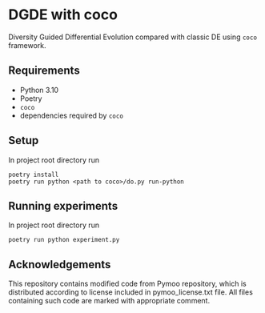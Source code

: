 # DGDE with coco

Diversity Guided Differential Evolution compared with classic DE using `coco` framework.

## Requirements

* Python 3.10
* Poetry
* `coco`
* dependencies required by `coco`

## Setup

In project root directory run

```
poetry install
poetry run python <path to coco>/do.py run-python
```

## Running experiments

In project root directory run

```
poetry run python experiment.py
```

## Acknowledgements

This repository contains modified code from Pymoo repository, which is distributed according to license included in
pymoo_license.txt file. All files containing such code are marked with appropriate comment.
